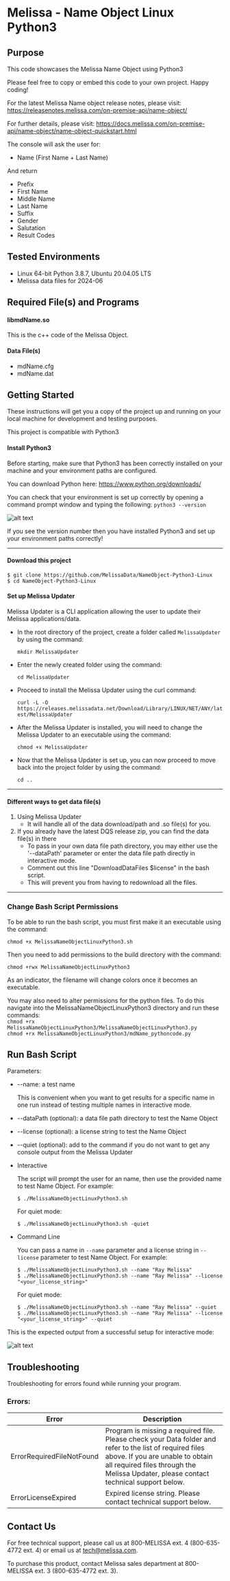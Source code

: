 # Melissa - Name Object Linux Python3

## Purpose
This code showcases the Melissa Name Object using Python3

Please feel free to copy or embed this code to your own project. Happy coding!

For the latest Melissa Name object release notes, please visit: https://releasenotes.melissa.com/on-premise-api/name-object/

For further details, please visit: https://docs.melissa.com/on-premise-api/name-object/name-object-quickstart.html

The console will ask the user for:

- Name (First Name + Last Name)

And return 

- Prefix
- First Name
- Middle Name
- Last Name
- Suffix
- Gender
- Salutation
- Result Codes

## Tested Environments
- Linux 64-bit Python 3.8.7, Ubuntu 20.04.05 LTS
- Melissa data files for 2024-06

## Required File(s) and Programs

#### libmdName.so

This is the c++ code of the Melissa Object.

#### Data File(s)
- mdName.cfg
- mdName.dat

## Getting Started
These instructions will get you a copy of the project up and running on your local machine for development and testing purposes.

This project is compatible with Python3

#### Install Python3
Before starting, make sure that Python3 has been correctly installed on your machine and your environment paths are configured. 

You can download Python here: 
https://www.python.org/downloads/

You can check that your environment is set up correctly by opening a command prompt window and typing the following:
`python3 --version`

![alt text](/screenshots/python_version.PNG)

If you see the version number then you have installed Python3 and set up your environment paths correctly!

----------------------------------------

#### Download this project
```
$ git clone https://github.com/MelissaData/NameObject-Python3-Linux
$ cd NameObject-Python3-Linux
```

#### Set up Melissa Updater 
Melissa Updater is a CLI application allowing the user to update their Melissa applications/data. 

- In the root directory of the project, create a folder called `MelissaUpdater` by using the command: 

  `mkdir MelissaUpdater`

- Enter the newly created folder using the command:

  `cd MelissaUpdater`

- Proceed to install the Melissa Updater using the curl command: 

  `curl -L -O https://releases.melissadata.net/Download/Library/LINUX/NET/ANY/latest/MelissaUpdater`

- After the Melissa Updater is installed, you will need to change the Melissa Updater to an executable using the command:

  `chmod +x MelissaUpdater`

- Now that the Melissa Updater is set up, you can now proceed to move back into the project folder by using the command:
  
   `cd ..`

----------------------------------------

#### Different ways to get data file(s)
1.  Using Melissa Updater
    - It will handle all of the data download/path and .so file(s) for you. 
2.  If you already have the latest DQS release zip, you can find the data file(s) in there
    - To pass in your own data file path directory, you may either use the '--dataPath' parameter or enter the data file path directly in interactive mode.
    - Comment out this line "DownloadDataFiles $license" in the bash script.
    - This will prevent you from having to redownload all the files.
	
----------------------------------------
### Change Bash Script Permissions
To be able to run the bash script, you must first make it an executable using the command:

`chmod +x MelissaNameObjectLinuxPython3.sh`

Then you need to add permissions to the build directory with the command:

`chmod +rwx MelissaNameObjectLinuxPython3`

As an indicator, the filename will change colors once it becomes an executable.

You may also need to alter permissions for the python files. To do this navigate into the MelissaNameObjectLinuxPython3 directory and run these commands: \
 `chmod +rx MelissaNameObjectLinuxPython3/MelissaNameObjectLinuxPython3.py` \
  `chmod +rx MelissaNameObjectLinuxPython3/mdName_pythoncode.py`

## Run Bash Script
Parameters:
- --name: a test name
 	
  This is convenient when you want to get results for a specific name in one run instead of testing multiple names in interactive mode.  

- --dataPath (optional): a data file path directory to test the Name Object
- --license (optional): a license string to test the Name Object
- --quiet (optional): add to the command if you do not want to get any console output from the Melissa Updater

- Interactive 

	The script will prompt the user for an name, then use the provided name to test Name Object. For example:
	```
	$ ./MelissaNameObjectLinuxPython3.sh
	```
    For quiet mode:
    ```
    $ ./MelissaNameObjectLinuxPython3.sh -quiet
    ```
- Command Line 

	You can pass a name in ```--name``` parameter and a license string in ```--license``` parameter to test Name Object. For example:
	```
    $ ./MelissaNameObjectLinuxPython3.sh --name "Ray Melissa" 
    $ ./MelissaNameObjectLinuxPython3.sh --name "Ray Melissa" --license "<your_license_string>"
    ```
	For quiet mode:
    ```
    $ ./MelissaNameObjectLinuxPython3.sh --name "Ray Melissa" --quiet
    $ ./MelissaNameObjectLinuxPython3.sh --name "Ray Melissa" --license "<your_license_string>" --quiet
    ```
This is the expected output from a successful setup for interactive mode:

![alt text](/screenshots/output.png)

## Troubleshooting
Troubleshooting for errors found while running your program.

### Errors:
| Error      | Description |
| ----------- | ----------- |
| ErrorRequiredFileNotFound      | Program is missing a required file. Please check your Data folder and refer to the list of required files above. If you are unable to obtain all required files through the Melissa Updater, please contact technical support below. |
| ErrorLicenseExpired   | Expired license string. Please contact technical support below. |


## Contact Us
For free technical support, please call us at 800-MELISSA ext. 4
(800-635-4772 ext. 4) or email us at tech@melissa.com.

To purchase this product, contact Melissa sales department at
800-MELISSA ext. 3 (800-635-4772 ext. 3).
